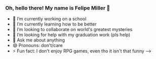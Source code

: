 ### Oh, hello there! My name is Felipe Miller 👋

- 🔭 I’m currently working on a school
- 🌱 I’m currently learning how to be better
- 👯 I’m looking to collaborate on world's greatest mysteries
- 🤔 I’m looking for help with my graduation work (pls help)
- 💬 Ask me about anything
- 😄 Pronouns: don't/care
- ⚡ Fun fact: I don't enjoy RPG games, even tho it isn't that funny
-->
